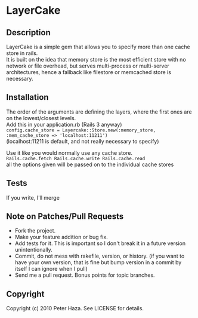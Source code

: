 # LayerCake

## Description
LayerCake is a simple gem that allows you to specify more than one cache store in rails.  
It is built on the idea that memory store is the most efficient store with no network or file overhead, but serves multi-process or multi-server architectures, hence a fallback like filestore or memcached store is necessary.

## Installation

The order of the arguments are defining the layers, where the first ones are on the lowest/closest levels.  
Add this in your application.rb (Rails 3 anyway)  
`config.cache_store = Layercake::Store.new(:memory_store, :mem_cache_store => 'localhost:11211')`  
(localhost:11211 is default, and not really necessary to specify)

Use it like you would normally use any cache store.  
`Rails.cache.fetch
Rails.cache.write
Rails.cache.read`  
all the options given will be passed on to the individual cache stores

## Tests
If you write, I'll merge

## Note on Patches/Pull Requests
 
* Fork the project.
* Make your feature addition or bug fix.
* Add tests for it. This is important so I don't break it in a
  future version unintentionally.
* Commit, do not mess with rakefile, version, or history.
  (if you want to have your own version, that is fine but bump version in a commit by itself I can ignore when I pull)
* Send me a pull request. Bonus points for topic branches.

## Copyright

Copyright (c) 2010 Peter Haza. See LICENSE for details.
